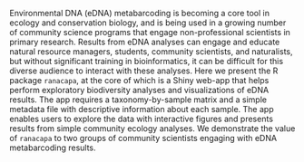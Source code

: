 Environmental DNA (eDNA) metabarcoding is becoming a core tool in ecology and conservation biology, and is being used in a growing number of community science programs that engage non-professional scientists in primary research. Results from eDNA analyses can engage and educate natural resource managers, students, community scientists, and naturalists, but without significant training in bioinformatics, it can be difficult for this diverse audience to interact with these analyses. Here we present the R package `ranacapa`, at the core of which is a Shiny web-app that helps perform exploratory biodiversity analyses and visualizations of eDNA results. The app requires a taxonomy-by-sample matrix and a simple metadata file with descriptive information about each sample. The app enables users to explore the data with interactive figures and presents results from simple community ecology analyses. We demonstrate the value of `ranacapa` to  two groups of community scientists engaging with eDNA metabarcoding results. 

